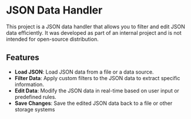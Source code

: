 # JSON Data Handler

This project is a JSON data handler that allows you to filter and edit JSON data efficiently. It was developed as part of an internal project and is not intended for open-source distribution.

## Features

- **Load JSON**: Load JSON data from a file or a data source.
- **Filter Data**: Apply custom filters to the JSON data to extract specific information.
- **Edit Data**: Modify the JSON data in real-time based on user input or predefined rules.
- **Save Changes**: Save the edited JSON data back to a file or other storage systems
